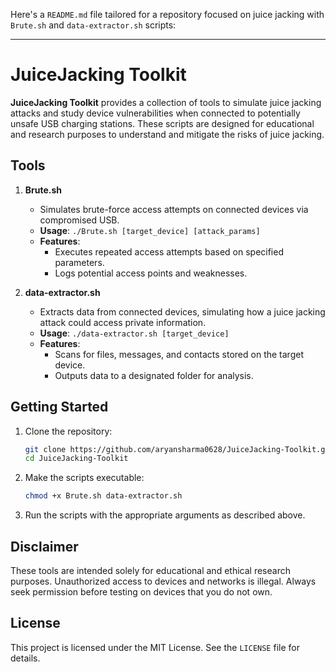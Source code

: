 Here's a `README.md` file tailored for a repository focused on juice jacking with `Brute.sh` and `data-extractor.sh` scripts:

---

# JuiceJacking Toolkit

**JuiceJacking Toolkit** provides a collection of tools to simulate juice jacking attacks and study device vulnerabilities when connected to potentially unsafe USB charging stations. These scripts are designed for educational and research purposes to understand and mitigate the risks of juice jacking.

## Tools

1. **Brute.sh**
   - Simulates brute-force access attempts on connected devices via compromised USB.
   - **Usage**: `./Brute.sh [target_device] [attack_params]`
   - **Features**:
     - Executes repeated access attempts based on specified parameters.
     - Logs potential access points and weaknesses.

2. **data-extractor.sh**
   - Extracts data from connected devices, simulating how a juice jacking attack could access private information.
   - **Usage**: `./data-extractor.sh [target_device]`
   - **Features**:
     - Scans for files, messages, and contacts stored on the target device.
     - Outputs data to a designated folder for analysis.
   
## Getting Started

1. Clone the repository:
   ```bash
   git clone https://github.com/aryansharma0628/JuiceJacking-Toolkit.git
   cd JuiceJacking-Toolkit
   ```

2. Make the scripts executable:
   ```bash
   chmod +x Brute.sh data-extractor.sh
   ```

3. Run the scripts with the appropriate arguments as described above.

## Disclaimer

These tools are intended solely for educational and ethical research purposes. Unauthorized access to devices and networks is illegal. Always seek permission before testing on devices that you do not own.

## License

This project is licensed under the MIT License. See the `LICENSE` file for details.
